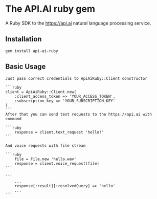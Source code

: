 # The API.AI ruby gem

A Ruby SDK to the https://api.ai natural language processing service.

## Installation
    gem install api-ai-ruby

## Basic Usage

    Just pass correct credentials to ApiAiRuby::Client constructor

    ```ruby
    client = ApiAiRuby::Client.new(
        :client_access_token => 'YOUR_ACCESS_TOKEN',
        :subscription_key => 'YOUR_SUBSCRIPTION_KEY'
    )
    ```
    After that you can send text requests to the https://api.ai with command

    ```ruby
        response = client.text_request 'hello!'
    ```

    And voice requests with file stream

    ```ruby
        file = File.new 'hello.wav'
        response = client.voice_request(file)
    ```

    ```
        ...
        response[:result][:resolvedQuery] => 'hello'
        ...
    ```









